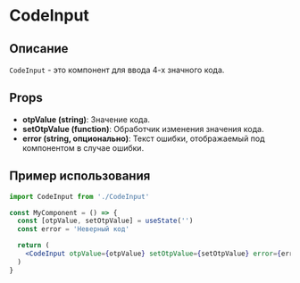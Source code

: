 # CodeInput

## Описание

`CodeInput` - это компонент для ввода 4-х значного кода.

## Props

- **otpValue (string)**: Значение кода.
- **setOtpValue (function)**: Обработчик изменения значения кода.
- **error (string, опционально)**: Текст ошибки, отображаемый под компонентом в случае ошибки.

## Пример использования

```jsx
import CodeInput from './CodeInput'

const MyComponent = () => {
  const [otpValue, setOtpValue] = useState('')
  const error = 'Неверный код'

  return (
    <CodeInput otpValue={otpValue} setOtpValue={setOtpValue} error={error} />
  )
}
```
